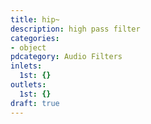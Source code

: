 ```yaml
---
title: hip~
description: high pass filter
categories:
- object
pdcategory: Audio Filters
inlets:
  1st: {}
outlets:
  1st: {}
draft: true
---
```


